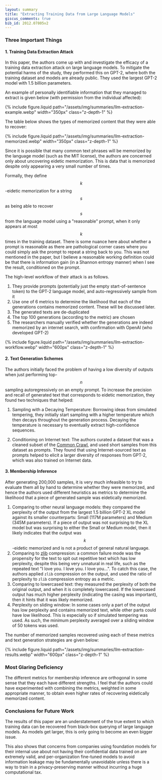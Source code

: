 ```yaml
---
layout: summary
title: "Extracting Training Data from Large Language Models"
giscus_comments: true
bib_id: 2012.07805v2
---
```


### Three Important Things

#### 1. Training Data Extraction Attack
In this paper, the authors come up with and investigate the efficacy of
a training data extraction attack on large language models. To mitigate the
potential harms of the study, they performed this on GPT-2, where both the
training dataset and models are already public. They used the largest GPT-2
model with 1.5 billion parameters.

An example of personally identifiable information that they managed to extract is
given below (with permission from the individual affected):

{% include figure.liquid 
    path="/assets/img/summaries/llm-extraction-example.webp"
    width="350px"
    class="z-depth-1"
%}

The table below shows the types of memorized content that they were able to recover:

{% include figure.liquid 
    path="/assets/img/summaries/llm-extraction-memorized.webp"
    width="350px"
    class="z-depth-1"
%}

Since it is possible that many common text phrases will be memorized by the
language model (such as the MIT license), the authors are concerned only about
uncovering eidetic memorization. This is data that is memorized despite only appearing
a very small number of times.

Formally, they define $$k$$-eidetic memorization for a string $$s$$ as being
able to recover $$s$$ from the language model using a "reasonable" prompt, when
it only appears at most $$k$$ times in the training dataset. There is some
nuance here about whether a prompt is reasonable as there are pathological
corner cases where you could simply ask the prompt to repeat a string back to
you. This was not mentioned in the paper, but I believe a reasonable working
definition could be that there is information gain (in a Shannon entropy manner)
when I see the result, conditioned on the prompt.

The high-level workflow of their attack is as follows.
1. They provide prompts (potentially just the empty start-of-sentence token) to the GPT-2 language model,
and auto-regressively sample from it
2. Use one of 6 metrics to determine the likelihood that each of the generations contains memorized content. These
will be discussed later.
3. The generated texts are de-duplicated
4. The top 100 generations (according to the metric) are chosen
5. The researchers manually verified whether the generations are indeed memorized by an internet search,
with confirmation with OpenAI (who developed GPT-2)

{% include figure.liquid 
    path="/assets/img/summaries/llm-extraction-workflow.webp"
    width="600px"
    class="z-depth-1"
%}

#### 2. Text Generation Schemes
The authors initially faced the problem of having a low diversity of outputs
when just performing top-$$n$$ sampling autoregressively on an empty prompt.  To
increase the precision and recall of generated text that corresponds to eidetic
memorization, they found two techniques that helped:

1. Sampling with a Decaying Temperature: Borrowing ideas from
simulated tempering, they initially start sampling with a higher
temperature which then decays throughout the generation process. Decaying the
temperature is necessary to eventually extract high-confidence sequences.

2. Conditioning on Internet text: The authors curated a dataset that was a cleaned subset of the
[Common Crawl](https://commoncrawl.org/), and used short samples from this dataset as prompts.
They found that using Internet-sourced text as prompts helped to elicit a larger
diversity of responses from GPT-2, which was also trained on Internet data.

#### 3. Membership Inference
After generating 200,000 samples, it is very much infeasible to try to evaluate
them all by hand to determine whether they were memorized, and hence the authors used
different heuristics as metrics to determine the likelihood that a piece of generated
sample was eidetically memorized.

1. Comparing to other neural language models: they compared the perplexity of the
output from the largest 1.5 billion GPT-2 XL model against its smaller counterparts:
Small (117M parameters) and Medium (345M parameters). If a piece of output was not
surprising to the XL model but was surprising to either the Small or Medium model,
then it likely indicates that the output was $$k$$-eidetic memorized and is not
a product of general natural language.
2. Comparing to [zlib](https://www.zlib.net/) compression: a common failure
mode was the propensity for the text to spit out repetitive text which has
low perplexity, despite this being very unnatural in real life, such as
the repeated text "I love you. I love you. I love you...". To catch this
case, the authors applied `zlib` compression on the output, and used
the ratio of perplexity to `zlib` compression entropy as a metric.
3. Comparing to lowercased text: they measured the perplexity of
both the original output, and when it is completely lowercased.
If the lowercased output has much higher perplexity (indicating the casing was
important), then it hints that it was likely memorized.
4. Perplexity on sliding window: In some cases only a part of the output
has low perplexity and contains memorized text, while other parts could
have low likelihood. This is especially so if simulated tempering was used. As
such, the minimum perplexity averaged over a sliding window of 50 tokens was used.

The number of memorized samples recovered using each of these metrics and text
generation strategies are given below:

{% include figure.liquid 
    path="/assets/img/summaries/llm-extraction-results.webp"
    width="600px"
    class="z-depth-1"
%}

### Most Glaring Deficiency
The different metrics for membership inference are orthogonal in some sense
that they each have different strengths. I feel that the authors could have
experimented with combining the metrics, weighted in some appropriate manner,
to obtain even higher rates of recovering eidetically memorized content.

### Conclusions for Future Work
The results of this paper are an understatement of the true extent to which
training data can be recovered from black-box querying of large language models.
As models get larger, this is only going to become an even bigger issue. 

This also shows that concerns from companies using foundation models for their
internal use about not having their confidential data trained on are extremely
valid, and per-organization fine-tuned models to avoid information leakage may
be fundamentally unavoidable unless there is a way to train in a
privacy-preserving manner without incurring a huge computational tax.